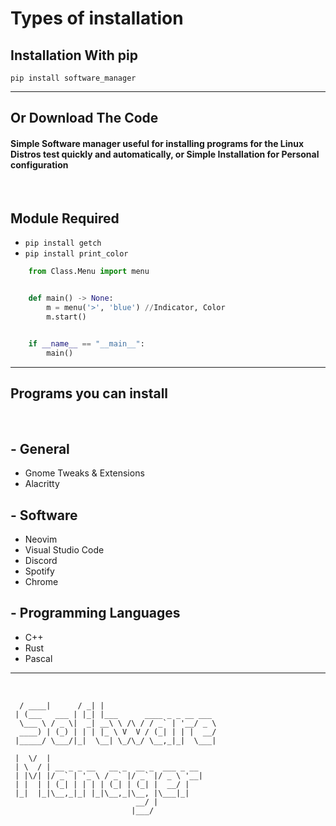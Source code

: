 # Types of installation
   

## Installation With pip

    pip install software_manager

<hr>

## Or Download The Code

#### Simple Software manager useful for installing programs for the Linux Distros test quickly and automatically, or Simple Installation for Personal configuration
 
<br>
 
## Module Required 
- `pip install getch`
- `pip install print_color`

```python 
    from Class.Menu import menu


    def main() -> None:
        m = menu('>', 'blue') //Indicator, Color 
        m.start()


    if __name__ == "__main__":
        main()
```
<hr>

## Programs you can install

<br>

## - General

- Gnome Tweaks & Extensions
- Alacritty
## - Software
- Neovim
- Visual Studio Code
- Discord
- Spotify
- Chrome
## - Programming Languages
- C++
- Rust
- Pascal

<hr>
<br>

```_____        __ _                           
  / ____|      / _| |                          
 | (___   ___ | |_| |___      ____ _ _ __ ___  
  \___ \ / _ \|  _| __\ \ /\ / / _` | '__/ _ \ 
  ____) | (_) | | | |_ \ V  V / (_| | | |  __/ 
 |_____/ \___/|_|  \__| \_/\_/ \__,_|_|  \___| 

 |  \/  |                                      
 | \  / | __ _ _ __   __ _  __ _  ___ _ __     
 | |\/| |/ _` | '_ \ / _` |/ _` |/ _ \ '__|    
 | |  | | (_| | | | | (_| | (_| |  __/ |       
 |_|  |_|\__,_|_| |_|\__,_|\__, |\___|_|       
                            __/ |              
                           |___/                                            
```

